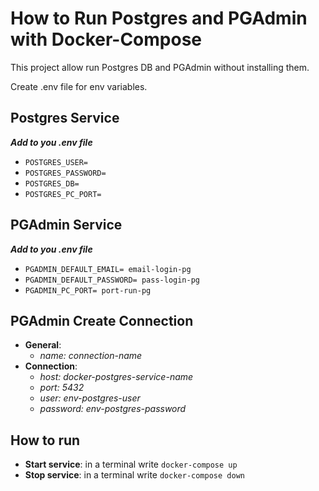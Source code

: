 # How to Run Postgres and PGAdmin with Docker-Compose

This project allow run Postgres DB and PGAdmin without installing them.

Create .env file for env variables.

## Postgres Service

_**Add to you .env file**_

- `POSTGRES_USER=`
- `POSTGRES_PASSWORD=`
- `POSTGRES_DB=`
- `POSTGRES_PC_PORT=`

## PGAdmin Service

_**Add to you .env file**_
- `PGADMIN_DEFAULT_EMAIL= email-login-pg`
- `PGADMIN_DEFAULT_PASSWORD= pass-login-pg`
- `PGADMIN_PC_PORT= port-run-pg`

## PGAdmin Create Connection

- **General**:
  - _name: connection-name_
- **Connection**:
  - _host: docker-postgres-service-name_
  - _port: 5432_
  - _user: env-postgres-user_
  - _password: env-postgres-password_

## How to run

- **Start service**: in a terminal write `docker-compose up`
- **Stop service**: in a terminal write `docker-compose down`
